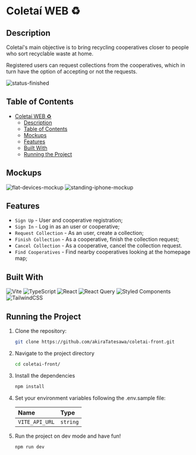 # Coletaí WEB ♻️

## Description

Coletaí's main objective is to bring recycling cooperatives closer to people who sort recyclable waste at home.

Registered users can request collections from the cooperatives, which in turn have the option of accepting or not the requests.

![status-finished](https://user-images.githubusercontent.com/97575616/152926720-d042178b-24c0-4d6b-94fb-0ccbd3c082cc.svg)

## Table of Contents

- [Coletaí WEB ♻️](#coletaí-web-️)
  - [Description](#description)
  - [Table of Contents](#table-of-contents)
  - [Mockups](#mockups)
  - [Features](#features)
  - [Built With](#built-with)
  - [Running the Project](#running-the-project)

## Mockups

![flat-devices-mockup](https://user-images.githubusercontent.com/102376051/197415082-21b5d093-4a1e-4f85-bc1e-9a4f2b3e9328.png)
![standing-iphone-mockup](https://user-images.githubusercontent.com/102376051/197415091-b1a14849-669a-4df0-b3a8-46d269710bbd.png)

## Features

- `Sign Up` - User and cooperative registration;
- `Sign In` - Log in as an user or cooperative;
- `Request Collection` - As an user, create a collection;
- `Finish Collection` - As a cooperative, finish the collection request;
- `Cancel Collection` - As a cooperative, cancel the collection request.
- `Find Cooperatives` - Find nearby cooperatives looking at the homepage map;

## Built With

![Vite](https://img.shields.io/badge/vite-%23646CFF.svg?style=for-the-badge&logo=vite&logoColor=white)
![TypeScript](https://img.shields.io/badge/typescript-%23007ACC.svg?style=for-the-badge&logo=typescript&logoColor=white)
![React](https://img.shields.io/badge/react-%2320232a.svg?style=for-the-badge&logo=react&logoColor=%2361DAFB)
![React Query](https://img.shields.io/badge/-React%20Query-FF4154?style=for-the-badge&logo=react%20query&logoColor=white)
![Styled Components](https://img.shields.io/badge/styled--components-DB7093?style=for-the-badge&logo=styled-components&logoColor=white)
![TailwindCSS](https://img.shields.io/badge/tailwindcss-%2338B2AC.svg?style=for-the-badge&logo=tailwind-css&logoColor=white)

## Running the Project

1. Clone the repository:

    ```bash
    git clone https://github.com/akiraTatesawa/coletai-front.git
    ```

2. Navigate to the project directory

    ```bash
    cd coletai-front/
    ```

3. Install the dependencies

    ```bash
    npm install
    ```

4. Set your environment variables following the .env.sample file:

    | Name             | Type     |
    | :--------------- | :------- |
    | `VITE_API_URL`   | `string` |

5. Run the project on dev mode and have fun!

    ```bash
    npm run dev
    ```
